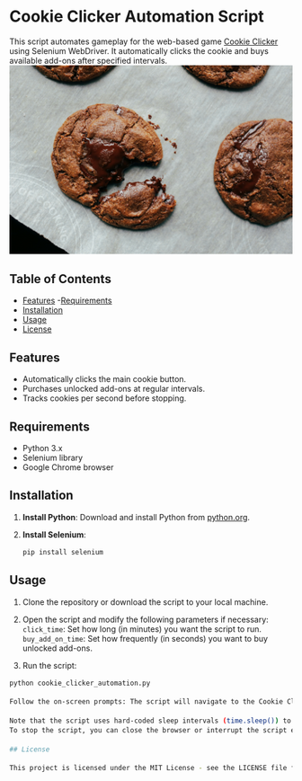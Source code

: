# Cookie Clicker Automation Script

This script automates gameplay for the web-based game [Cookie Clicker](https://orteil.dashnet.org/cookieclicker/) using Selenium WebDriver. It automatically clicks the cookie and buys available add-ons after specified intervals.
![Cookie clicker](cookie_clicker.jpg)

## Table of Contents
- [Features](#features)
-[Requirements](#requirements)
- [Installation](#installation)
- [Usage](#usage)
- [License](#license)

## Features

- Automatically clicks the main cookie button.
- Purchases unlocked add-ons at regular intervals.
- Tracks cookies per second before stopping.

## Requirements

- Python 3.x
- Selenium library
- Google Chrome browser

## Installation

1. **Install Python**: Download and install Python from [python.org](https://www.python.org/).

2. **Install Selenium**:
   ```bash
   pip install selenium
   
## Usage

1. Clone the repository or download the script to your local machine.
2. Open the script and modify the following parameters if necessary:
`click_time`: Set how long (in minutes) you want the script to run.
`buy_add_on_time`: Set how frequently (in seconds) you want to buy unlocked add-ons.

3. Run the script:
```bash
python cookie_clicker_automation.py

Follow the on-screen prompts: The script will navigate to the Cookie Clicker website and begin automating gameplay.

Note that the script uses hard-coded sleep intervals (time.sleep()) to wait for elements to load. Adjust these as needed based on your internet speed and browser performance.
To stop the script, you can close the browser or interrupt the script execution.

## License

This project is licensed under the MIT License - see the LICENSE file for details.

